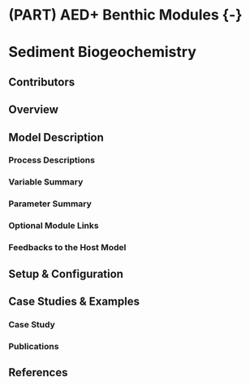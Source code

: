 # (PART) AED+ Benthic Modules {-} 

# Sediment Biogeochemistry

## Contributors
## Overview
## Model Description
###	Process Descriptions
###	Variable Summary
###	Parameter Summary
###	Optional Module Links
###	Feedbacks to the Host Model
## Setup & Configuration
## Case Studies & Examples
###	Case Study
###	Publications
## References
